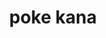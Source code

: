 ---
layout: place
title: "poke kana"
permalink: /california/san-francisco/poke-kana.html
stateAbbr: CA
stateName: California
cityName: San Francisco
seo:
  name: "poke kana"
  type: Restaurant
  links: null
description: "poke kana serves delicious sushi in San Francisco, California. Try fresh Japanese dishes for a great dining experience. Available for takeout, delivery, lunch, and dinner."
place_id: ChIJT99Zt7R9j4AR9ULGa1XRKLM
photos:
  - name: >-
      places/ChIJT99Zt7R9j4AR9ULGa1XRKLM/photos/AeeoHcJvxKrQ0eCzZ4sFD7dcr0Q40l8ycIDQujj3W3mMbVB6LbNK_aaYSR-h521sQaPpukycVeSNe4JnKRqVDDNPSnZAXoaSzuLRe_E6LTdIOi3nJju6nnLzCMol_4BObi3D3hNJOKqjgVoclzbo5p7_ASRcsK42WBDVECinWWuZUArsmgYruQ3xMD6FjWQ3W8ZNiIcPhn-ZppDJcmmiiDgBatdGO5ugACKtEF2k2cCyGyHmZXDH554rlHedatz3uvXqx-X9aPp-3LM4u5ykad8AsGBuuvj5J-gOYLqh_QSaYJb3zMCyZ1bGhLzC4pbMzfFMbgnadNkX14WRSILld60s6b6NX4Teoir9iqxtKcvVlf2XPiSQtNceAgoYl2byXA4rGxI3rPizILdew7YENBkNXIw5ZN9WFI6YfHhMHnK4CqM
    widthPx: 4032
    heightPx: 3024
    authorAttributions:
      - displayName: Aaronray Antonio
        uri: https://maps.google.com/maps/contrib/108955125051771141859
        photoUri: >-
          https://lh3.googleusercontent.com/a-/ALV-UjVCsXCJ6NxTkLikEXXIlgjmGTjTOSt1DiHT5wiGowUJUorFgPs1bA=s100-p-k-no-mo
    flagContentUri: >-
      https://www.google.com/local/imagery/report/?cb_client=maps_api_places.places_api&image_key=!1e10!2sCIHM0ogKEICAgIDEsuHXYw&hl=en-US
    googleMapsUri: >-
      https://www.google.com/maps/place//data=!3m4!1e2!3m2!1sCIHM0ogKEICAgIDEsuHXYw!2e10!4m2!3m1!1s0x808f7db4b759df4f:0xb328d1556bc642f5
  - name: >-
      places/ChIJT99Zt7R9j4AR9ULGa1XRKLM/photos/AeeoHcKH71M_3La_ziVJQYn7ouwlPcvMcQV6uWi9LVfVRLnf7kdZddvFLsHjIeAvJOHHJornJMUuU0mFOTOciX9-qj0Z00mn1KTsA4V_n6-7RMIWuW2e7uKs2sFQQ6NUrP02I5b-ZClGmdiNPjxkKPeByLNky5ivFxrrTEdZSrMaWKHGztMU080eAF3l5Gc14PZ9HhUol02WlqxM8np0Zxdnq9rDAR3mLzfc5UFQaBMUmpjfCOtS-5rPOWJ1mQXVv162XApM1AUc8cIyoUm3TaZA5ZBITmmi3LwkOipmfBRlnU46Uw
    widthPx: 2048
    heightPx: 1153
    authorAttributions:
      - displayName: Poke Kana
        uri: https://maps.google.com/maps/contrib/112669506026441413003
        photoUri: >-
          https://lh3.googleusercontent.com/a-/ALV-UjWGc0G5eGpf_9nPgwUmmW3tU7eTsrbGMvjpwzyXQGuHZiCW5Vc=s100-p-k-no-mo
    flagContentUri: >-
      https://www.google.com/local/imagery/report/?cb_client=maps_api_places.places_api&image_key=!1e10!2sAF1QipOtlTx23qMzmupRMBRfOkLGozf9BkMJLupVvusD&hl=en-US
    googleMapsUri: >-
      https://www.google.com/maps/place//data=!3m4!1e2!3m2!1sAF1QipOtlTx23qMzmupRMBRfOkLGozf9BkMJLupVvusD!2e10!4m2!3m1!1s0x808f7db4b759df4f:0xb328d1556bc642f5
  - name: >-
      places/ChIJT99Zt7R9j4AR9ULGa1XRKLM/photos/AeeoHcKX7v3OxWJgmH_IDoS4vsB8fxvn2jvS20eadYOXVPR5ulqkiXaVZSCfHdCSXP16B73F3x29qfPtoFO52jMTQPR0BgcT4izoe4IjON7z7jEoRcPPd-sGtCIjCDPAPfzwq7aYkLLCbyC5j19CSTLt5sjwEv5p4LsVhioHvlLETGXJSz4n7SN2d3b16cGvQK3NZjhE8dxlBX6WKbCaXEzgZ_62DdyxAld4RShSXD1UdnHQ0DTKEie6YalEqhc_Q1WPK0GYoRHBxUwHrL6SuWc5AgEAWUu6qnLIKfItVrvazDT5eBd_pGkyFamkGbzA7KtkWaYaBtBG5Z8F81-WrYxYrsN65njCiuTsRzyExuvRuzcy0YW_sujur2v3kC-cY6yYTdX6z4ZJqzHAQ3qOoZw5RHPufDSFYnZrFXbHvSJUsWE
    widthPx: 3024
    heightPx: 4032
    authorAttributions:
      - displayName: alicia chun
        uri: https://maps.google.com/maps/contrib/114777191280174374619
        photoUri: >-
          https://lh3.googleusercontent.com/a-/ALV-UjXntAhl4-lE_QLNHYzWI1j_n3CiV9-k8-HRoicHQHXtUfj_M-Ic=s100-p-k-no-mo
    flagContentUri: >-
      https://www.google.com/local/imagery/report/?cb_client=maps_api_places.places_api&image_key=!1e10!2sCIHM0ogKEICAgIDm3-KoTQ&hl=en-US
    googleMapsUri: >-
      https://www.google.com/maps/place//data=!3m4!1e2!3m2!1sCIHM0ogKEICAgIDm3-KoTQ!2e10!4m2!3m1!1s0x808f7db4b759df4f:0xb328d1556bc642f5
  - name: >-
      places/ChIJT99Zt7R9j4AR9ULGa1XRKLM/photos/AeeoHcJ5NiewORQgE8vkbhFrCXdKaurE43JdwvMWdKNhGZjbm02u11hVgw-qtSEf1XHZhRc0GKhg7TcGMnhlHNKUFLXc-fdp8d9XY-jhiBSH3GWa0HsrwkQ4hbpUARGq9hxZMN2g5DnG6jWKKydlwtcB2AnFsh0jmDXmcCWuwNN8BqQg6Q4gH6wcZ6hd4XVPSQlRKM6wq3owGB_dkCD2fy3hMtOU4dGzBgk_2CYiiR-YMwud_VzjyoUVxigBK8i8r2by8Ay_CSrY2vN1n00ZYdJCBlVH9cPQSZia928ZCr4bEOOY_F_AvAE1tAPdgqRJnbaJcq8hVECTSNDjErelD4bWfBDyrpcBqD4CIkC8gD0i07WDijSEzhx8h1jfR3N1Pnb0ilbtgh9RSwhq7pEUd8hRSEh8_sSiyboN1hh0JhLCkj12OH7g
    widthPx: 1153
    heightPx: 1196
    authorAttributions:
      - displayName: Karen
        uri: https://maps.google.com/maps/contrib/110151153350403422960
        photoUri: >-
          https://lh3.googleusercontent.com/a-/ALV-UjWYyjbGZnEUavEdrHypz44BkZr_We5Sz3OPnoSs2KExNSmYZoio=s100-p-k-no-mo
    flagContentUri: >-
      https://www.google.com/local/imagery/report/?cb_client=maps_api_places.places_api&image_key=!1e10!2sCIHM0ogKEICAgIC-x-_Y9gE&hl=en-US
    googleMapsUri: >-
      https://www.google.com/maps/place//data=!3m4!1e2!3m2!1sCIHM0ogKEICAgIC-x-_Y9gE!2e10!4m2!3m1!1s0x808f7db4b759df4f:0xb328d1556bc642f5
  - name: >-
      places/ChIJT99Zt7R9j4AR9ULGa1XRKLM/photos/AeeoHcIizKawtglwIc2WnhkxXTSmzptyqfTiXA-K0cfOWOqyhP-tvxE3LKnHyqGB1LwBCbD9bIOyu-0uHIFt6kPVD1AC7VC8TyWLce90d3aGvZXQWYyV5ZgPrveIJ5BCVkjOnaBve5ckcIgHx0-KQYtbZy2DX53iiCCZSC7OcU3fZF3-5Ktt6DJ6xN4lxTiXpq_g_PTarR9-ondFu62_GysiRfcRrYMcedRP0h4L9v0i0TssTm4KCCuDsgGeA7NhObCYnLG_YS0DXrqaTFvJbBy9h80GF_69Npn3fA7BEUwR8evQXBhT_ELWGar2DKRKgwf9d0SnHEEwP5vwWWT2XxnCPZNV2LB0uFgwh3v-RxKNFSR1eF5WuFCC0AZS3km8BR7kPgVx0E1OFLTH1DA5VrffgIL3OivXydLLnjoYvOLGUm-O6w
    widthPx: 4032
    heightPx: 3024
    authorAttributions:
      - displayName: Christa Lam
        uri: https://maps.google.com/maps/contrib/102945043945434188588
        photoUri: >-
          https://lh3.googleusercontent.com/a-/ALV-UjU4e4KO-NyRspsYtcI2vCqH4B8lMDKjjU84W55Z90084XrfWfgTyQ=s100-p-k-no-mo
    flagContentUri: >-
      https://www.google.com/local/imagery/report/?cb_client=maps_api_places.places_api&image_key=!1e10!2sCIHM0ogKEICAgIDMxfXAOQ&hl=en-US
    googleMapsUri: >-
      https://www.google.com/maps/place//data=!3m4!1e2!3m2!1sCIHM0ogKEICAgIDMxfXAOQ!2e10!4m2!3m1!1s0x808f7db4b759df4f:0xb328d1556bc642f5
  - name: >-
      places/ChIJT99Zt7R9j4AR9ULGa1XRKLM/photos/AeeoHcJx2YtoMB-pzC9Ejd9oFRTFAhQtK3JmKUINf2w_XIVE_na_lLHGIb6xX5USf5vNqtRVSz135ru1FoqATLI1rUAS9s8cF6LWiYNMvXpWA8huxno8NdsW_EXx9eEKwa9OA2OIrQ-9jLL0tcguYRGbIkjbnUXE_jBdf9dtYsjYYFOz3Gm89PJcGaooRanqT9n7u_jKltg2ppvBtKVx5m9DbzncyFftsOK1dVo0k94b2wM7Z30kGftt_zQA6COWkgd1tpeFiRPRYpuJgOoT3w97TA_6s3D4Qfv3pxe9fIwPM1v3Hnse803jpnVWRnh56Sa97QLj6cISwH6M2-DcfuMAIWc56U-M7GJ_0q0dwH4Uy9ghTnwUeMedZ8TdUdEeVFUTn7vmmMnBjTCS7y-L8s5eoaecplU1sjZG9IFCk509ho8
    widthPx: 3024
    heightPx: 4032
    authorAttributions:
      - displayName: P
        uri: https://maps.google.com/maps/contrib/104419953054296666009
        photoUri: >-
          https://lh3.googleusercontent.com/a-/ALV-UjUDsZcCD0lz3dV-5Z1NYXHaFkhw3rQ2xnqz2P28nhMLWnDKEWEe=s100-p-k-no-mo
    flagContentUri: >-
      https://www.google.com/local/imagery/report/?cb_client=maps_api_places.places_api&image_key=!1e10!2sCIHM0ogKEICAgIDpsaS7cA&hl=en-US
    googleMapsUri: >-
      https://www.google.com/maps/place//data=!3m4!1e2!3m2!1sCIHM0ogKEICAgIDpsaS7cA!2e10!4m2!3m1!1s0x808f7db4b759df4f:0xb328d1556bc642f5
  - name: >-
      places/ChIJT99Zt7R9j4AR9ULGa1XRKLM/photos/AeeoHcINtKudTMcSQRkLn3a6YTZAtYgot1AABPWT-nELK413EC63kCb-4kW6ba4S0gYqIX5rdPHM1bsdOQX7WmN3P3BisQ_X39oHGxPp5BtDb87rPsu3AnVYR7iQ8ysOIfmL7_iphznwiB5j1wFMTpVwxuwhigyuqcOKR7w1PhRbU8RmR-w2GEYTf7NhigHVBKh_dplOBA3TTW9LWZebdzOPrrmlOANaOxy1gFA_oxmC_Ely0bi0w9a0NWt5nXmO5xNvjpY15vxdGydvAntpzz30544I7d2cUC4Dkd8g9pedCsUtTCb4rvqFSeEN1QhgQevBpLRd3jHllVZgFM75r7pPYCJ1tMWMjosV9WoZpzjjBBKpMedXnOuoik_xjnXge7DEFl_LuN5ZDwivPuNtqnNnrftvskeKOmW14-fZ6GVyXMpz5w
    widthPx: 4080
    heightPx: 3072
    authorAttributions:
      - displayName: Neal
        uri: https://maps.google.com/maps/contrib/112473462789000947403
        photoUri: >-
          https://lh3.googleusercontent.com/a-/ALV-UjWmEjjk6jwUPUQER3p2r8ycFuCVff7DA_2E4_eQ5ypnuRqA7uO2=s100-p-k-no-mo
    flagContentUri: >-
      https://www.google.com/local/imagery/report/?cb_client=maps_api_places.places_api&image_key=!1e10!2sCIHM0ogKEICAgID-4Z_-eA&hl=en-US
    googleMapsUri: >-
      https://www.google.com/maps/place//data=!3m4!1e2!3m2!1sCIHM0ogKEICAgID-4Z_-eA!2e10!4m2!3m1!1s0x808f7db4b759df4f:0xb328d1556bc642f5
  - name: >-
      places/ChIJT99Zt7R9j4AR9ULGa1XRKLM/photos/AeeoHcI9tjq9tP-_DQHfS4cVusUXAJMyzayrzhfr0Xl2kQCvax3EsaBbhFW6QG9TsE54IV8nEzwSaqboZVUCJVVA7AQ0PgLg0FgAp8tHIpJgxzSJOY8obFGtVE4zrC9eq1y1QfmN7y9xUHRnvriIFP1ZTzb7xvlKnR6lFJOF6AQWPZYU80HetAAfrD-qkheETtcP8W_C2KRrKHVCZn3UP05cP71A04yLaJc0TYG4qM1_k1y-Mt_BzANWgGKHN-I3EifL9mT4Jv8OWcgSYxfFxwuZWMBBkWITRvRQMudg1EP2iGaEzw0qMT16NQ9mNQqxmZnuUvxPZsqGpphnYKKAj358Vf-l5KHTQdrL_NXYw9FLBkFG3Z1RIrucXSSJ0vNxEfbaajmD8aX_Vgzs9YaXHRMmWphZrQY8V5yUHuP4IOcqr2Rh9Q
    widthPx: 4080
    heightPx: 3072
    authorAttributions:
      - displayName: Neal
        uri: https://maps.google.com/maps/contrib/112473462789000947403
        photoUri: >-
          https://lh3.googleusercontent.com/a-/ALV-UjWmEjjk6jwUPUQER3p2r8ycFuCVff7DA_2E4_eQ5ypnuRqA7uO2=s100-p-k-no-mo
    flagContentUri: >-
      https://www.google.com/local/imagery/report/?cb_client=maps_api_places.places_api&image_key=!1e10!2sCIHM0ogKEICAgID-4Z_-OA&hl=en-US
    googleMapsUri: >-
      https://www.google.com/maps/place//data=!3m4!1e2!3m2!1sCIHM0ogKEICAgID-4Z_-OA!2e10!4m2!3m1!1s0x808f7db4b759df4f:0xb328d1556bc642f5
  - name: >-
      places/ChIJT99Zt7R9j4AR9ULGa1XRKLM/photos/AeeoHcJNRlWcEY4I4eggfKnqi1tsDjCcj2FBmPZzXVtAB4gTILNYmLiufz99YxnFnWaxGwSEa16CAdPhdcysubi0p64uOAxb6BI2yIhtIF0bgBY5SqjEMLJppo08uOJwTWqwR_nl_ocXTNHSdH78OeZKvU4rz8rUEDThkRDMcHe57S5LNk0x7wh5NR8Twp1CncLiTA0MY_ioe3QPkuAmCYQDcAU2Pi3PE_xlFcApBGKy72wsov6mHiF7lhSrFR_yCpKNMQ_PT3UO_G0pvZBmkvceNttWbIGxe182CKiGSpwXiUFKNg9k7F7dvHHe3RhqvWPE2GBNOEHy2Ds_DFsjm3H4az_mE7HjlVfhVbx0lX1ia5tsJbiqcJlBImVYA6y1ncqWDgr-TsnBdvsd5csmsAIttPNryYZG6zMbUfERCViWzWM
    widthPx: 4032
    heightPx: 3024
    authorAttributions:
      - displayName: Aaronray Antonio
        uri: https://maps.google.com/maps/contrib/108955125051771141859
        photoUri: >-
          https://lh3.googleusercontent.com/a-/ALV-UjVCsXCJ6NxTkLikEXXIlgjmGTjTOSt1DiHT5wiGowUJUorFgPs1bA=s100-p-k-no-mo
    flagContentUri: >-
      https://www.google.com/local/imagery/report/?cb_client=maps_api_places.places_api&image_key=!1e10!2sCIHM0ogKEICAgIDEssHsEg&hl=en-US
    googleMapsUri: >-
      https://www.google.com/maps/place//data=!3m4!1e2!3m2!1sCIHM0ogKEICAgIDEssHsEg!2e10!4m2!3m1!1s0x808f7db4b759df4f:0xb328d1556bc642f5
  - name: >-
      places/ChIJT99Zt7R9j4AR9ULGa1XRKLM/photos/AeeoHcI_sGkD1fFYx-6cxxG8thFrxqMI8OCFaeWz7Lbb5kTQehtaFTLJE6KWV-3yMO2OlBZBD7jHKceslDVuDG0r8oNSAtcA-pBoxapcRA7bJN-_sl169a2kw1JKhe1T6zNFeXir0_L6aakyi7Z6EAOvTXhZdovFtUICNrDb4g9SxTgCl7N_ZT3VpTjg4566Gt0l2sXCjGi2jvPACBkrV0pUpRj0Xs8FHcOIyZlhkVm8Zoo5vnYdIaz7mktyA5RadBSejROTpOzNw4wszznfXXWHtJA2Cg-yi7GZi527YpHMXw05Zn808zgg--cjG9dduAnx5c7nhTSfpDhXfDCN9YaZs5obeV2ds6UId_RHw9S1tTl6vAQ6vAuV2wap5V_uMbgp5XICr1bd0wExnLdCfGKzq7_sapAGm-u5x_pcbeIGOztR5T7o
    widthPx: 1536
    heightPx: 2048
    authorAttributions:
      - displayName: Karen
        uri: https://maps.google.com/maps/contrib/110151153350403422960
        photoUri: >-
          https://lh3.googleusercontent.com/a-/ALV-UjWYyjbGZnEUavEdrHypz44BkZr_We5Sz3OPnoSs2KExNSmYZoio=s100-p-k-no-mo
    flagContentUri: >-
      https://www.google.com/local/imagery/report/?cb_client=maps_api_places.places_api&image_key=!1e10!2sCIHM0ogKEICAgID-mJur1AE&hl=en-US
    googleMapsUri: >-
      https://www.google.com/maps/place//data=!3m4!1e2!3m2!1sCIHM0ogKEICAgID-mJur1AE!2e10!4m2!3m1!1s0x808f7db4b759df4f:0xb328d1556bc642f5
address: 65 Cambon Dr, San Francisco, CA 94132, USA
street: 65 Cambon Dr
city: San Francisco
state: CA
zip: '94132'
country: USA
neighborhood: Parkmerced
latitude: '37.717784'
longitude: '-122.473924'
accessibility_options:
  wheelchairAccessibleEntrance: true
business_status: OPERATIONAL
name: poke kana
google_maps_links:
  directionsUri: >-
    https://www.google.com/maps/dir//''/data=!4m7!4m6!1m1!4e2!1m2!1m1!1s0x808f7db4b759df4f:0xb328d1556bc642f5!3e0
  placeUri: https://maps.google.com/?cid=12909798496668107509
  writeAReviewUri: >-
    https://www.google.com/maps/place//data=!4m3!3m2!1s0x808f7db4b759df4f:0xb328d1556bc642f5!12e1
  reviewsUri: >-
    https://www.google.com/maps/place//data=!4m4!3m3!1s0x808f7db4b759df4f:0xb328d1556bc642f5!9m1!1b1
  photosUri: >-
    https://www.google.com/maps/place//data=!4m3!3m2!1s0x808f7db4b759df4f:0xb328d1556bc642f5!10e5
primary_type: Takeout Restaurant
opening_hours:
  regular: null
  current: null
secondary_opening_hours:
  regular:
    weekdayDescriptions: null
    type: null
  current:
    weekdayDescriptions: null
    type: null
phone: (415) 825-5683
price_level: PRICE_LEVEL_INEXPENSIVE
price_range: $10 &ndash; $20
rating: '4.3'
rating_count: 99
website: null
reviews:
  - name: >-
      places/ChIJT99Zt7R9j4AR9ULGa1XRKLM/reviews/ChZDSUhNMG9nS0VJQ0FnSUR2c0xmVU9nEAE
    relativePublishTimeDescription: 3 months ago
    rating: 3
    text:
      text: >-
        I thought the location was convenient, lots of parking. The inside area
        to sit was clean and pleasant.  Staff were friendly.


        I thought the poke was on the more expensive side for what you get.
        There was a disappointing amount of protein and too much rice.
        Definitely scrapping a little bit too much off the top for the price.


        Food itself tasted OK.
      languageCode: en
    originalText:
      text: >-
        I thought the location was convenient, lots of parking. The inside area
        to sit was clean and pleasant.  Staff were friendly.


        I thought the poke was on the more expensive side for what you get.
        There was a disappointing amount of protein and too much rice.
        Definitely scrapping a little bit too much off the top for the price.


        Food itself tasted OK.
      languageCode: en
    authorAttribution:
      displayName: Michelle Von Merta-Sustarich
      uri: https://www.google.com/maps/contrib/105503445077773891673/reviews
      photoUri: >-
        https://lh3.googleusercontent.com/a/ACg8ocL4rAX_K1WMje37cS4oVHtryL5rvlNWcha2gCZ-JgluQ7OT=s128-c0x00000000-cc-rp-mo-ba3
    publishTime: '2024-12-16T23:11:11.520609Z'
    flagContentUri: >-
      https://www.google.com/local/review/rap/report?postId=ChZDSUhNMG9nS0VJQ0FnSUR2c0xmVU9nEAE&d=17924085&t=1
    googleMapsUri: >-
      https://www.google.com/maps/reviews/data=!4m6!14m5!1m4!2m3!1sChZDSUhNMG9nS0VJQ0FnSUR2c0xmVU9nEAE!2m1!1s0x808f7db4b759df4f:0xb328d1556bc642f5
  - name: >-
      places/ChIJT99Zt7R9j4AR9ULGa1XRKLM/reviews/ChdDSUhNMG9nS0VJQ0FnTUNRbHJ6Ri1BRRAB
    relativePublishTimeDescription: a month ago
    rating: 5
    text:
      text: >-
        Love the ordering using the dry erase board menu makes it super
        stress-free! Food was fresh flavorful and great value!
      languageCode: en
    originalText:
      text: >-
        Love the ordering using the dry erase board menu makes it super
        stress-free! Food was fresh flavorful and great value!
      languageCode: en
    authorAttribution:
      displayName: Zoe Riggs
      uri: https://www.google.com/maps/contrib/113305210788005556582/reviews
      photoUri: >-
        https://lh3.googleusercontent.com/a-/ALV-UjVezIFf979bnKDqgiUS6I4Cws6312j6R7Ys_DwiPyhm09-CBYsavw=s128-c0x00000000-cc-rp-mo-ba2
    publishTime: '2025-03-04T02:18:17.506766Z'
    flagContentUri: >-
      https://www.google.com/local/review/rap/report?postId=ChdDSUhNMG9nS0VJQ0FnTUNRbHJ6Ri1BRRAB&d=17924085&t=1
    googleMapsUri: >-
      https://www.google.com/maps/reviews/data=!4m6!14m5!1m4!2m3!1sChdDSUhNMG9nS0VJQ0FnTUNRbHJ6Ri1BRRAB!2m1!1s0x808f7db4b759df4f:0xb328d1556bc642f5
  - name: >-
      places/ChIJT99Zt7R9j4AR9ULGa1XRKLM/reviews/ChdDSUhNMG9nS0VJQ0FnTUR3Ny1HZ3dnRRAB
    relativePublishTimeDescription: 2 weeks ago
    rating: 4
    text:
      text: >-
        Secret gem. We were the only people there for a while on a Sunday
        afternoon. Easy to order and quickly made. I would assume the get more
        take away orders since it’s close to a bunch of college housing.
      languageCode: en
    originalText:
      text: >-
        Secret gem. We were the only people there for a while on a Sunday
        afternoon. Easy to order and quickly made. I would assume the get more
        take away orders since it’s close to a bunch of college housing.
      languageCode: en
    authorAttribution:
      displayName: Andrew Hernandez
      uri: https://www.google.com/maps/contrib/113460935747117656013/reviews
      photoUri: >-
        https://lh3.googleusercontent.com/a-/ALV-UjW-nAoYk8MiCqpEwKA3FbjAFz5FK-9SC7tkW-iDj_sShprwu1cF=s128-c0x00000000-cc-rp-mo
    publishTime: '2025-03-29T04:51:52.160712Z'
    flagContentUri: >-
      https://www.google.com/local/review/rap/report?postId=ChdDSUhNMG9nS0VJQ0FnTUR3Ny1HZ3dnRRAB&d=17924085&t=1
    googleMapsUri: >-
      https://www.google.com/maps/reviews/data=!4m6!14m5!1m4!2m3!1sChdDSUhNMG9nS0VJQ0FnTUR3Ny1HZ3dnRRAB!2m1!1s0x808f7db4b759df4f:0xb328d1556bc642f5
  - name: >-
      places/ChIJT99Zt7R9j4AR9ULGa1XRKLM/reviews/ChdDSUhNMG9nS0VJQ0FnSUQtNGFfTC1RRRAB
    relativePublishTimeDescription: 2 years ago
    rating: 5
    text:
      text: >-
        Tasty food for fair prices.


        This to-go only restaurant has fairly priced items on the menu. You can
        order for pickup online or order with an employee in-person. There is no
        seating, but you find that after a short walk to Merced Heights park,
        somewhere in ParkMerced, or SFSU. There are no restrooms either, but one
        of the nearby businesses probably has a restroom for customers.


        I ordered a Regular Poke Bowl with a bunch of toppings. I also ordered
        masago, which cost 50¢ extra. The only topping that was missing from my
        order was carrot. My total after tax was $14.65. The bowl and a branded
        utensils packet were in a light blue bag with some cartoon drawings of
        food. The bowl was filled up and the packet had chopsticks, a spork, and
        a thin little napkin. The food was exactly as I expected, except a bit
        spicier. It was a good amount of food for the price.
      languageCode: en
    originalText:
      text: >-
        Tasty food for fair prices.


        This to-go only restaurant has fairly priced items on the menu. You can
        order for pickup online or order with an employee in-person. There is no
        seating, but you find that after a short walk to Merced Heights park,
        somewhere in ParkMerced, or SFSU. There are no restrooms either, but one
        of the nearby businesses probably has a restroom for customers.


        I ordered a Regular Poke Bowl with a bunch of toppings. I also ordered
        masago, which cost 50¢ extra. The only topping that was missing from my
        order was carrot. My total after tax was $14.65. The bowl and a branded
        utensils packet were in a light blue bag with some cartoon drawings of
        food. The bowl was filled up and the packet had chopsticks, a spork, and
        a thin little napkin. The food was exactly as I expected, except a bit
        spicier. It was a good amount of food for the price.
      languageCode: en
    authorAttribution:
      displayName: Neal
      uri: https://www.google.com/maps/contrib/112473462789000947403/reviews
      photoUri: >-
        https://lh3.googleusercontent.com/a-/ALV-UjWmEjjk6jwUPUQER3p2r8ycFuCVff7DA_2E4_eQ5ypnuRqA7uO2=s128-c0x00000000-cc-rp-mo-ba7
    publishTime: '2022-12-02T02:33:09.060407Z'
    flagContentUri: >-
      https://www.google.com/local/review/rap/report?postId=ChdDSUhNMG9nS0VJQ0FnSUQtNGFfTC1RRRAB&d=17924085&t=1
    googleMapsUri: >-
      https://www.google.com/maps/reviews/data=!4m6!14m5!1m4!2m3!1sChdDSUhNMG9nS0VJQ0FnSUQtNGFfTC1RRRAB!2m1!1s0x808f7db4b759df4f:0xb328d1556bc642f5
  - name: >-
      places/ChIJT99Zt7R9j4AR9ULGa1XRKLM/reviews/ChdDSUhNMG9nS0VJQ0FnSUNSLWRpNjF3RRAB
    relativePublishTimeDescription: 2 years ago
    rating: 3
    text:
      text: >-
        I didn't like it. I'm giving three stars because I was able to finish
        half the bowl. I think if it fits your tastes, it'll be good. My partner
        thought his bowl was fine.
      languageCode: en
    originalText:
      text: >-
        I didn't like it. I'm giving three stars because I was able to finish
        half the bowl. I think if it fits your tastes, it'll be good. My partner
        thought his bowl was fine.
      languageCode: en
    authorAttribution:
      displayName: Liz Donut
      uri: https://www.google.com/maps/contrib/102091512142932267694/reviews
      photoUri: >-
        https://lh3.googleusercontent.com/a-/ALV-UjVmh8SpvXZMYLxfXgBn9SSatXSuG4DKzKekwkkNsDOZUbHFqgMzhA=s128-c0x00000000-cc-rp-mo-ba5
    publishTime: '2023-04-06T01:21:24.392963Z'
    flagContentUri: >-
      https://www.google.com/local/review/rap/report?postId=ChdDSUhNMG9nS0VJQ0FnSUNSLWRpNjF3RRAB&d=17924085&t=1
    googleMapsUri: >-
      https://www.google.com/maps/reviews/data=!4m6!14m5!1m4!2m3!1sChdDSUhNMG9nS0VJQ0FnSUNSLWRpNjF3RRAB!2m1!1s0x808f7db4b759df4f:0xb328d1556bc642f5
parking_options:
  freeParkingLot: true
  valetParking: false
payment_options:
  acceptsCreditCards: true
  acceptsDebitCards: true
  acceptsCashOnly: false
  acceptsNfc: true
allow_dogs: null
curbside_pickup: false
delivery: true
dine_in: true
good_for_children: true
good_for_groups: null
good_for_sports: false
live_music: false
menu_for_children: true
outdoor_seating: false
reservable: false
restroom: false
serves_beer: false
serves_breakfast: null
serves_brunch: false
serves_cocktails: false
serves_coffee: false
serves_dinner: true
serves_dessert: null
serves_lunch: true
serves_vegetarian_food: null
serves_wine: false
takeout: true
summary: null

---